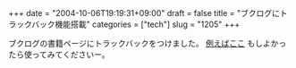 +++
date = "2004-10-06T19:19:31+09:00"
draft = false
title = "ブクログにトラックバック機能搭載"
categories = ["tech"]
slug = "1205"
+++

ブクログの書籍ページにトラックバックをつけました。
<a href="http://pi.jugem.jp/tana/asin/4087486281" target="_blank">例えばここ</a>
もしよかったら使ってみてくださいー。
